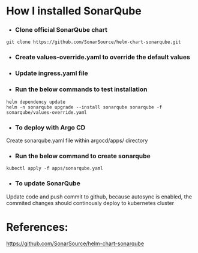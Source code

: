 # How I installed SonarQube

* ### Clone official SonarQube chart
```
git clone https://github.com/SonarSource/helm-chart-sonarqube.git 
```

* ### Create values-override.yaml to override the default values

* ### Update ingress.yaml file

* ### Run the below commands to test installation
``` 
helm dependency update
helm -n sonarqube upgrade --install sonarqube sonarqube -f sonarqube/values-override.yaml
```

* ### To deploy with Argo CD 
Create sonarqube.yaml file within argocd/apps/ directory

* ### Run the below command to create sonarqube 
```
kubectl apply -f apps/sonarqube.yaml
```

* ### To update SonarQube
Update code and push commit to github, because autosync is enabled, the commited changes should continously deploy to kubernetes cluster

# References:
https://github.com/SonarSource/helm-chart-sonarqube